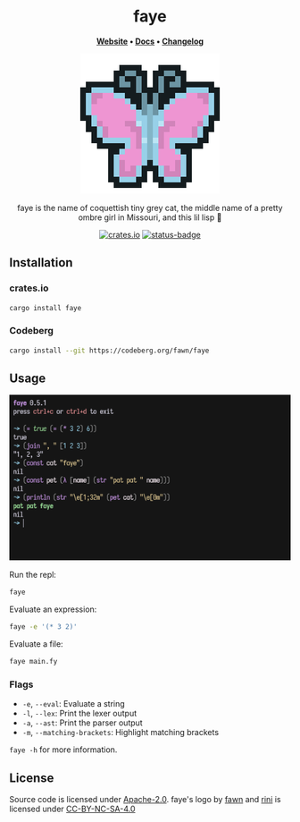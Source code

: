 <div align="center">

# faye

**[Website](https://faye.fawn.moe) • [Docs](https://faye.codeberg.page/docs) • [Changelog](CHANGELOG.md)** 

![logo](.meta/logo.png)

faye is the name of coquettish tiny grey cat, the middle name of a pretty ombre girl in Missouri, and this lil lisp 🦋

[![crates.io](https://img.shields.io/crates/v/faye.svg)](https://crates.io/crates/faye)
[![status-badge](https://ci.codeberg.org/api/badges/12559/status.svg)](https://ci.codeberg.org/repos/12559)

</div>

## Installation

### crates.io

```sh
cargo install faye
```

### Codeberg

```sh
cargo install --git https://codeberg.org/fawn/faye
```

## Usage

![scrot](.meta/repl.png)

Run the repl:

```sh
faye
```

Evaluate an expression:

```sh
faye -e '(* 3 2)'
```

Evaluate a file:

```sh
faye main.fy
```

### Flags

- `-e`, `--eval`: Evaluate a string
- `-l`, `--lex`: Print the lexer output
- `-a`, `--ast`: Print the parser output
- `-m`, `--matching-brackets`: Highlight matching brackets

`faye -h` for more information.

## License

Source code is licensed under [Apache-2.0](LICENSE). faye's logo by [fawn](https://x4.pm) and [rini](https://rinici.de) is licensed under [CC-BY-NC-SA-4.0](http://creativecommons.org/licenses/by-nc-sa/4.0/)
